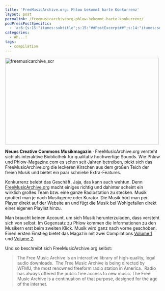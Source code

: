 ```yaml
---
title: 'FreeMusicArchive.org: Phlow bekommt harte Konkurrenz'
layout: post
permalink: /freemusicarchiveorg-phlow-bekommt-harte-konkurrenz/
podPressPostSpecific:
  - 'a:6:{s:15:"itunes:subtitle";s:15:"##PostExcerpt##";s:14:"itunes:summary";s:15:"##PostExcerpt##";s:15:"itunes:keywords";s:17:"##WordPressCats##";s:13:"itunes:author";s:10:"##Global##";s:15:"itunes:explicit";s:2:"No";s:12:"itunes:block";s:2:"No";}'
categories:
  - Ah...!
tags:
  - compilation
---
```

<img class="alignnone size-full wp-image-804" title="freemusicarchive_scr" src="{{ site.url }}/images/freemusicarchive_scr.png" alt="freemusicarchive_scr" width="500" height="281" />

**Neues Creative Commons Musikmagazin** &middot; FreeMusicArchive.org versteht sich als interaktive Biobliothek für qualitativ hochwertige Sounds. Wie Phlow und Phlow-Magazine.com es schon seit Jahren betreiben, pickt sich das FreeMusicArchive.org die leckeren Kirschen aus dem großen Teich der freien Musik und bietet ein paar schnieke Extra-Features.<!--more-->


Konkurrenz belebt das Geschäft. Jaja, das kann auch wehtun. Denn <a href="http://FreeMusicArchive.org" target="_blank">FreeMusicArchive.org</a> macht einiges richtig und dahinter scheint ein wirklich großes Team bzw. eine ganze Radiostation zu stecken. Musik goutiert man je nach Musikgenre oder Kurator. Die Musik hört man per Player direkt auf der Website an und fügt die Musik bei Wohlgefallen direkt einer eigenen Playlist hinzu.

Man braucht keinen Account, um sich Musik herunterzuladen, dass versteht sich von selbst. Im Gegensatz zu Phlow kommen die Informationen zu den Musikern erst beim zweiten Klick. Musik wird ganz nach vorne geschoben. Einen ersten Einstieg bietet das Magazin mit zwei Compilations [Volume 1][1] und [Volume 2][2].

Und so beschreibt sich FreeMusicArchive.org selbst:

> The Free Music Archive is an interactive library of high-quality, legal audio downloads.  The Free Music Archive is being directed by WFMU, the most renowned freeform radio station in America.  Radio has always offered the public free access to new music. The Free Music Archive is a continuation of that purpose, designed for the age of the internet.

 [1]: http://freemusicarchive.org/curator/WFMU/WFMUs_Free_Music_Archive_sampler
 [2]: http://freemusicarchive.org/curator/WFMU/WFMUs_Free_Music_Archive_Sampler_Vol_2